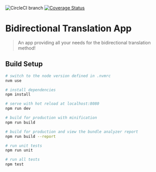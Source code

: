 ![CircleCI branch](https://img.shields.io/circleci/project/github/nlitwin/bidirectional-translation-app/master.svg)
[![Coverage Status](https://coveralls.io/repos/github/nlitwin/bidirectional-translation-app/badge.svg?branch=master)](https://coveralls.io/github/nlitwin/bidirectional-translation-app?branch=master?style=for-the-badge)

# Bidirectional Translation App

> An app providing all your needs for the bidirectional translation method!

## Build Setup

``` bash
# switch to the node version defined in .nvmrc
nvm use

# install dependencies
npm install

# serve with hot reload at localhost:8080
npm run dev

# build for production with minification
npm run build

# build for production and view the bundle analyzer report
npm run build --report

# run unit tests
npm run unit

# run all tests
npm test
```
